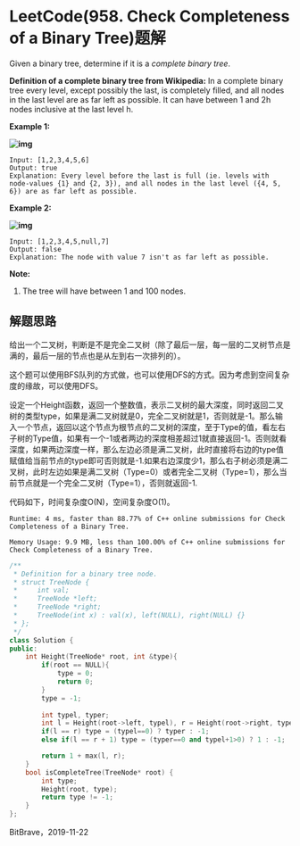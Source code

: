 # LeetCode(958. Check Completeness of a Binary Tree)题解

Given a binary tree, determine if it is a *complete binary tree*.

**Definition of a complete binary tree from Wikipedia:**
In a complete binary tree every level, except possibly the last, is completely filled, and all nodes in the last level are as far left as possible. It can have between 1 and 2h nodes inclusive at the last level h.

 

**Example 1:**

**![img](https://assets.leetcode.com/uploads/2018/12/15/complete-binary-tree-1.png)**

```
Input: [1,2,3,4,5,6]
Output: true
Explanation: Every level before the last is full (ie. levels with node-values {1} and {2, 3}), and all nodes in the last level ({4, 5, 6}) are as far left as possible.
```

**Example 2:**

**![img](https://assets.leetcode.com/uploads/2018/12/15/complete-binary-tree-2.png)**

```
Input: [1,2,3,4,5,null,7]
Output: false
Explanation: The node with value 7 isn't as far left as possible.
```

 

**Note:**

1. The tree will have between 1 and 100 nodes.

## 解题思路

给出一个二叉树，判断是不是完全二叉树（除了最后一层，每一层的二叉树节点是满的，最后一层的节点也是从左到右一次排列的）。

这个题可以使用BFS队列的方式做，也可以使用DFS的方式。因为考虑到空间复杂度的缘故，可以使用DFS。

设定一个Height函数，返回一个整数值，表示二叉树的最大深度，同时返回二叉树的类型type，如果是满二叉树就是0，完全二叉树就是1，否则就是-1。那么输入一个节点，返回以这个节点为根节点的二叉树的深度，至于Type的值，看左右子树的Type值，如果有一个-1或者两边的深度相差超过1就直接返回-1。否则就看深度，如果两边深度一样，那么左边必须是满二叉树，此时直接将右边的type值赋值给当前节点的type即可否则就是-1.如果右边深度少1，那么右子树必须是满二叉树，此时左边如果是满二叉树（Type=0）或者完全二叉树（Type=1），那么当前节点就是一个完全二叉树（Type=1），否则就返回-1.

代码如下，时间复杂度O(N)，空间复杂度O(1)。

`Runtime: 4 ms, faster than 88.77% of C++ online submissions for Check Completeness of a Binary Tree.`

`Memory Usage: 9.9 MB, less than 100.00% of C++ online submissions for Check Completeness of a Binary Tree.`

```c++
/**
 * Definition for a binary tree node.
 * struct TreeNode {
 *     int val;
 *     TreeNode *left;
 *     TreeNode *right;
 *     TreeNode(int x) : val(x), left(NULL), right(NULL) {}
 * };
 */
class Solution {
public:
    int Height(TreeNode* root, int &type){
        if(root == NULL){
            type = 0;
            return 0;
        }
        type = -1;
    
        int typel, typer;
        int l = Height(root->left, typel), r = Height(root->right, typer);
        if(l == r) type = (typel==0) ? typer : -1;
        else if(l == r + 1) type = (typer==0 and typel+1>0) ? 1 : -1;

        return 1 + max(l, r);
    }
    bool isCompleteTree(TreeNode* root) {
        int type;
        Height(root, type);
        return type != -1;
    }
};
```



BitBrave，2019-11-22